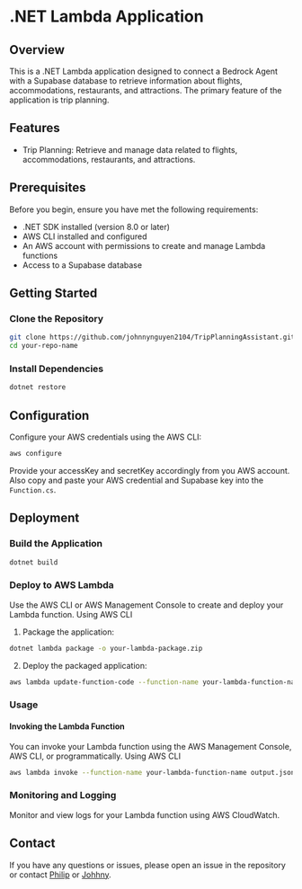 # .NET Lambda Application

## Overview

This is a .NET Lambda application designed to connect a Bedrock Agent with a Supabase database to retrieve information about flights, accommodations, restaurants, and attractions. The primary feature of the application is trip planning.

## Features

- Trip Planning: Retrieve and manage data related to flights, accommodations, restaurants, and attractions.

## Prerequisites

Before you begin, ensure you have met the following requirements:

- .NET SDK installed (version 8.0 or later)
- AWS CLI installed and configured
- An AWS account with permissions to create and manage Lambda functions
- Access to a Supabase database

## Getting Started

### Clone the Repository

```sh
git clone https://github.com/johnnynguyen2104/TripPlanningAssistant.git
cd your-repo-name
```

### Install Dependencies
```sh
dotnet restore
```

## Configuration
Configure your AWS credentials using the AWS CLI:
```sh
aws configure
```
Provide your accessKey and secretKey accordingly from you AWS account.
Also copy and paste your AWS credential and Supabase key into the `Function.cs`.
## Deployment
### Build the Application
```sh
dotnet build
```
### Deploy to AWS Lambda
Use the AWS CLI or AWS Management Console to create and deploy your Lambda function.
Using AWS CLI
1. Package the application:
```sh
dotnet lambda package -o your-lambda-package.zip
```
2. Deploy the packaged application:
```sh
aws lambda update-function-code --function-name your-lambda-function-name --zip-file fileb://your-lambda-package.zip
```
### Usage
#### Invoking the Lambda Function
You can invoke your Lambda function using the AWS Management Console, AWS CLI, or programmatically.
Using AWS CLI
```sh
aws lambda invoke --function-name your-lambda-function-name output.json
```
### Monitoring and Logging
Monitor and view logs for your Lambda function using AWS CloudWatch.

## Contact
If you have any questions or issues, please open an issue in the repository or contact [Philip](philip.pang@embedcard.com) or [Johhny](johnny21042010@gmail.com).
